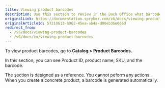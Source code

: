 ```yaml
---
title: Viewing product barcodes
description: Use this section to review in the Back Office what barcodes have been generated for concrete products.
originalLink: https://documentation.spryker.com/v6/docs/viewing-product-barcodes
originalArticleId: 57210613-8962-45ea-ab4a-d90eb36e066d
redirect_from:
  - /v6/docs/viewing-product-barcodes
  - /v6/docs/en/viewing-product-barcodes
---
```


To view product barcodes, go to **Catalog > Product Barcodes**.

In this section, you can see Product ID, product name, SKU, and the barcode.

The section is designed as a reference. You cannot peform any actions. When you create a concrete product, a barcode is generated automatically. 


